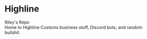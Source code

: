 # Highline
Riley's Repo<br>
Home to Highline Customs business stuff, Discord bots, and random bullshit.
